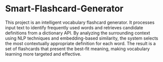 # Smart-Flashcard-Generator
This project is an intelligent vocabulary flashcard generator. It processes input text to identify frequently used words and retrieves candidate definitions from a dictionary API. By analyzing the surrounding context using NLP techniques and embedding-based similarity, the system selects the most contextually appropriate definition for each word. The result is a set of flashcards that present the best-fit meaning, making vocabulary learning more targeted and effective.
